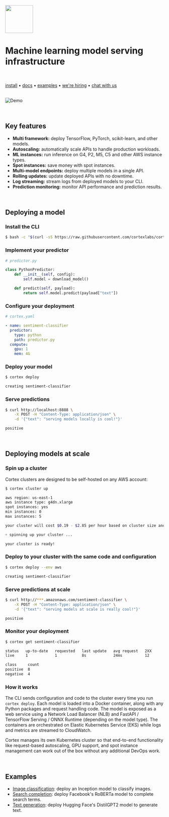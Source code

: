 <!-- Delete on release branches -->
<img src='https://s3-us-west-2.amazonaws.com/cortex-public/logo.png' height='88'>

# Machine learning model serving infrastructure

<br>

<!-- Delete on release branches -->
<!-- CORTEX_VERSION_README_MINOR -->
[install](https://docs.cortex.dev/install) • [docs](https://docs.cortex.dev) • [examples](https://github.com/cortexlabs/cortex/tree/0.17/examples) • [we're hiring](https://angel.co/cortex-labs-inc/jobs) • [chat with us](https://gitter.im/cortexlabs/cortex)<br><br>

<!-- Set header Cache-Control=no-cache on the S3 object metadata (see https://help.github.com/en/articles/about-anonymized-image-urls) -->
![Demo](https://d1zqebknpdh033.cloudfront.net/demo/gif/v0.13_2.gif)

<br>

## Key features

* **Multi framework:** deploy TensorFlow, PyTorch, scikit-learn, and other models.
* **Autoscaling:** automatically scale APIs to handle production workloads.
* **ML instances:** run inference on G4, P2, M5, C5 and other AWS instance types.
* **Spot instances:** save money with spot instances.
* **Multi-model endpoints:** deploy multiple models in a single API.
* **Rolling updates:** update deployed APIs with no downtime.
* **Log streaming:** stream logs from deployed models to your CLI.
* **Prediction monitoring:** monitor API performance and prediction results.

<br>

## Deploying a model

### Install the CLI

<!-- CORTEX_VERSION_README_MINOR -->
```bash
$ bash -c "$(curl -sS https://raw.githubusercontent.com/cortexlabs/cortex/0.17/get-cli.sh)"
```

### Implement your predictor

```python
# predictor.py

class PythonPredictor:
    def __init__(self, config):
        self.model = download_model()

    def predict(self, payload):
        return self.model.predict(payload["text"])
```

### Configure your deployment

```yaml
# cortex.yaml

- name: sentiment-classifier
  predictor:
    type: python
    path: predictor.py
  compute:
    gpu: 1
    mem: 4G
```

### Deploy your model

```bash
$ cortex deploy

creating sentiment-classifier
```

### Serve predictions

```bash
$ curl http://localhost:8888 \
    -X POST -H "Content-Type: application/json" \
    -d '{"text": "serving models locally is cool!"}'

positive
```

<br>

## Deploying models at scale

### Spin up a cluster

Cortex clusters are designed to be self-hosted on any AWS account:

```bash
$ cortex cluster up

aws region: us-east-1
aws instance type: g4dn.xlarge
spot instances: yes
min instances: 0
max instances: 5

your cluster will cost $0.19 - $2.85 per hour based on cluster size and spot instance pricing/availability

￮ spinning up your cluster ...

your cluster is ready!
```

### Deploy to your cluster with the same code and configuration

```bash
$ cortex deploy --env aws

creating sentiment-classifier
```

### Serve predictions at scale

```bash
$ curl http://***.amazonaws.com/sentiment-classifier \
    -X POST -H "Content-Type: application/json" \
    -d '{"text": "serving models at scale is really cool!"}'

positive
```

### Monitor your deployment

```bash
$ cortex get sentiment-classifier

status   up-to-date   requested   last update   avg request   2XX
live     1            1           8s            24ms          12

class     count
positive  8
negative  4
```

### How it works

The CLI sends configuration and code to the cluster every time you run `cortex deploy`. Each model is loaded into a Docker container, along with any Python packages and request handling code. The model is exposed as a web service using a Network Load Balancer (NLB) and FastAPI / TensorFlow Serving / ONNX Runtime (depending on the model type). The containers are orchestrated on Elastic Kubernetes Service (EKS) while logs and metrics are streamed to CloudWatch.

Cortex manages its own Kubernetes cluster so that end-to-end functionality like request-based autoscaling, GPU support, and spot instance management can work out of the box without any additional DevOps work.

<br>

## Examples

<!-- CORTEX_VERSION_README_MINOR x3 -->
* [Image classification](https://github.com/cortexlabs/cortex/tree/0.17/examples/tensorflow/image-classifier): deploy an Inception model to classify images.
* [Search completion](https://github.com/cortexlabs/cortex/tree/0.17/examples/pytorch/search-completer): deploy Facebook's RoBERTa model to complete search terms.
* [Text generation](https://github.com/cortexlabs/cortex/tree/0.17/examples/pytorch/text-generator): deploy Hugging Face's DistilGPT2 model to generate text.
